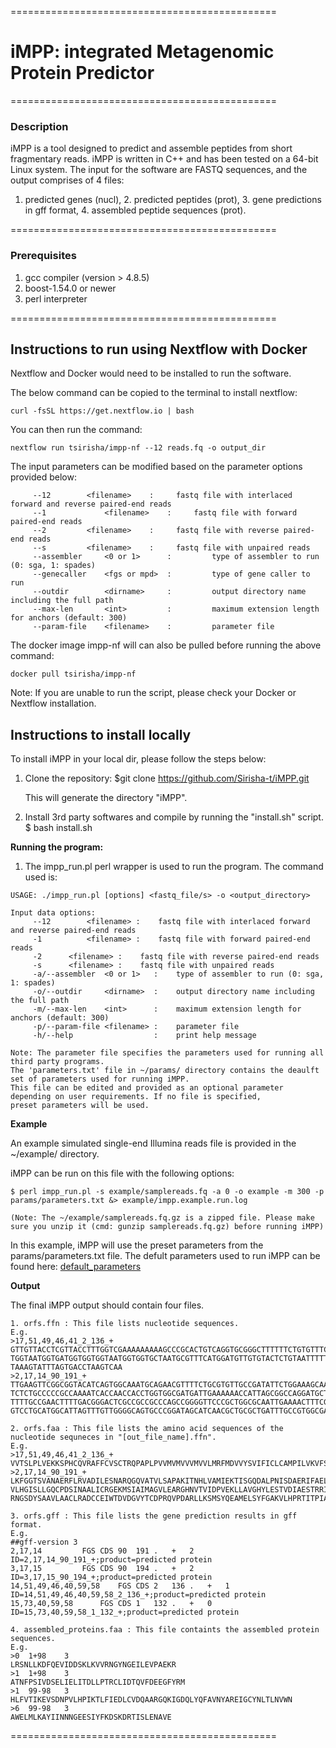 ==============================================

# iMPP: integrated Metagenomic Protein Predictor #

==============================================
### Description ###

iMPP is a tool designed to predict and assemble peptides from short fragmentary reads.
iMPP is written in C++ and has been tested on a 64-bit Linux system.
The input for the software are FASTQ sequences, and the output comprises of 4 files:
1. predicted genes (nucl), 2. predicted peptides (prot), 3. gene predictions in gff format, 4. assembled peptide sequences (prot).

==============================================
### Prerequisites ###

1. gcc compiler (version > 4.8.5)
2. boost-1.54.0 or newer
3. perl interpreter

==============================================
## Instructions to run using Nextflow with Docker ##

Nextflow and Docker would need to be installed to run the software. 

The below command can be copied to the terminal to install nextflow:
```
curl -fsSL https://get.nextflow.io | bash
```
You can then run the command:
```
nextflow run tsirisha/impp-nf --12 reads.fq -o output_dir

```
The input parameters can be modified based on the parameter options provided below:
```
	 --12  		 <filename>    :	 fastq file with interlaced forward and reverse paired-end reads
 	 --1             <filename>    :	 fastq file with forward paired-end reads
 	 --2	 	 <filename>    :	 fastq file with reverse paired-end reads
 	 --s	  	 <filename>    :	 fastq file with unpaired reads
 	 --assembler     <0 or 1>      :         type of assembler to run (0: sga, 1: spades)
	 --genecaller	 <fgs or mpd>  :         type of gene caller to run
 	 --outdir        <dirname>     :         output directory name including the full path
 	 --max-len       <int>         :         maximum extension length for anchors (default: 300) 
 	 --param-file    <filename>    :         parameter file
```

The docker image impp-nf will can also be pulled before running the above command:
```
docker pull tsirisha/impp-nf
```

Note: If you are unable to run the script, please check your Docker or Nextflow installation. 




## Instructions to install locally ##

To install iMPP in your local dir, please follow the steps below:

1. Clone the repository:
   $git clone https://github.com/Sirisha-t/iMPP.git
   
   This will generate the directory "iMPP".
   

2. Install 3rd party softwares and compile by running the "install.sh" script.
    $ bash install.sh


__Running the program:__

1.  The impp_run.pl perl wrapper is used to run the program. The command used is:

```
USAGE: ./impp_run.pl [options] <fastq_file/s> -o <output_directory>

Input data options:
	 --12  		 <filename> :	 fastq file with interlaced forward and reverse paired-end reads
 	 -1    		 <filename> :	 fastq file with forward paired-end reads
 	 -2	 	 <filename> :	 fastq file with reverse paired-end reads
 	 -s	  	 <filename> :	 fastq file with unpaired reads
 	 -a/--assembler  <0 or 1>   :    type of assembler to run (0: sga, 1: spades)
 	 -o/--outdir     <dirname>  :    output directory name including the full path
 	 -m/--max-len    <int>      :    maximum extension length for anchors (default: 300) 
 	 -p/--param-file <filename> :    parameter file
 	 -h/--help                  :    print help message

Note: The parameter file specifies the parameters used for running all third party programs. 
The 'parameters.txt' file in ~/params/ directory contains the deaulft set of parameters used for running iMPP. 
This file can be edited and provided as an optional parameter depending on user requirements. If no file is specified, 
preset parameters will be used.  
```

__Example__

An example simulated single-end Illumina reads file is provided in the ~/example/ directory.

iMPP can be run on this file with the following options:
```
$ perl impp_run.pl -s example/samplereads.fq -a 0 -o example -m 300 -p params/parameters.txt &> example/impp.example.run.log

(Note: The ~/example/samplereads.fq.gz is a zipped file. Please make sure you unzip it (cmd: gunzip samplereads.fq.gz) before running iMPP)  
```

In this example, iMPP will use the preset parameters from the params/parameters.txt file.
The defult parameters used to run iMPP can be found here: [default_parameters](https://github.com/Sirisha-t/iMPP/blob/master/impp/params/parameters.txt "parameters.txt")


__Output__

The final iMPP output should contain four files.
```
1. orfs.ffn : This file lists nucleotide sequences.
E.g.
>17,51,49,46,41_2_136_+
GTTGTTACCTCGTTACCTTTGGTCGAAAAAAAAAGCCCGCACTGTCAGGTGCGGGCTTTTTTCTGTGTTTCCTGTACGCGTCAGCCCGCACCGTTACCTG
TGGTAATGGTGATGGTGGTGGTAATGGTGGTGCTAATGCGTTTCATGGATGTTGTGTACTCTGTAATTTTTATCTGTCTGTGCGCTATGCCTATATTGGT
TAAAGTATTTAGTGACCTAAGTCAA
>2,17,14_90_191_+
TTGAAGTTCGGCGGTACATCAGTGGCAAATGCAGAACGTTTTCTGCGTGTTGCCGATATTCTGGAAAGCAATGCCAGGCAGGGGCAGGTGGCCACCGTCC
TCTCTGCCCCCGCCAAAATCACCAACCACCTGGTGGCGATGATTGAAAAAACCATTAGCGGCCAGGATGCTTTACCCAATATCAGCGATGCCGAACGTAT
TTTTGCCGAACTTTTGACGGGACTCGCCGCCGCCCAGCCGGGGTTCCCGCTGGCGCAATTGAAAACTTTCGTCGATCAGGAATTTGCCCAAATAAAACAT
GTCCTGCATGGCATTAGTTTGTTGGGGCAGTGCCCGGATAGCATCAACGCTGCGCTGATTTGCCGTGGCGAGAAAATGTCGATCGCCATTATGGCCGGCG

2. orfs.faa : This file lists the amino acid sequences of the nucleotide sequneces in "[out_file_name].ffn".
E.g.
>17,51,49,46,41_2_136_+
VVTSLPLVEKKSPHCQVRAFFCVSCTRQPAPLPVVMVMVVVMVVLMRFMDVVYSVIFICLCAMPILVKVFSDLSQ
>2,17,14_90_191_+
LKFGGTSVANAERFLRVADILESNARQGQVATVLSAPAKITNHLVAMIEKTISGQDALPNISDAERIFAELLTGLAAAQPGFPLAQLKTFVDQEFAQIKH
VLHGISLLGQCPDSINAALICRGEKMSIAIMAGVLEARGHNVTVIDPVEKLLAVGHYLESTVDIAESTRRIAASRIPADHMVLMAGFTAGNEKGELVVLG
RNGSDYSAAVLAACLRADCCEIWTDVDGVYTCDPRQVPDARLLKSMSYQEAMELSYFGAKVLHPRTITPIAQFQIPCLIKNTGNPQAPGTLIGASRDEDE

3. orfs.gff : This file lists the gene prediction results in gff format.
E.g.
##gff-version 3
2,17,14			FGS	CDS	90	191	.	+	2	ID=2,17,14_90_191_+;product=predicted protein
3,17,15			FGS	CDS	90	194	.	+	2	ID=3,17,15_90_194_+;product=predicted protein
14,51,49,46,40,59,58	FGS	CDS	2	136	.	+	1	ID=14,51,49,46,40,59,58_2_136_+;product=predicted protein
15,73,40,59,58		FGS	CDS	1	132	.	+	0	ID=15,73,40,59,58_1_132_+;product=predicted protein

4. assembled_proteins.faa : This file containts the assembled protein sequences.
E.g.
>0	1+98	3
LRSNLLKDFQEVIDDSKLKVVRNGYNGEILEVPAEKR
>1	1+98	3
ATNFPSIVDSELIELITDLLPTRCLIDTQVFDEEGFYRM
>1	99-98	3
HLFVTIKEVSDNPVLHPIKTLFIEDLCVDQAARGQKIGDQLYQFAVNYAREIGCYNLTLNVWN
>6	99-98	3
AWELMLKAYIINNNGEESIYFKDSKDRTISLENAVE
```
==============================================
